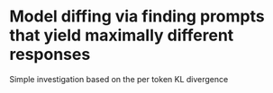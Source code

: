 # Model diffing via finding prompts that yield maximally different responses

Simple investigation based on the per token KL divergence
